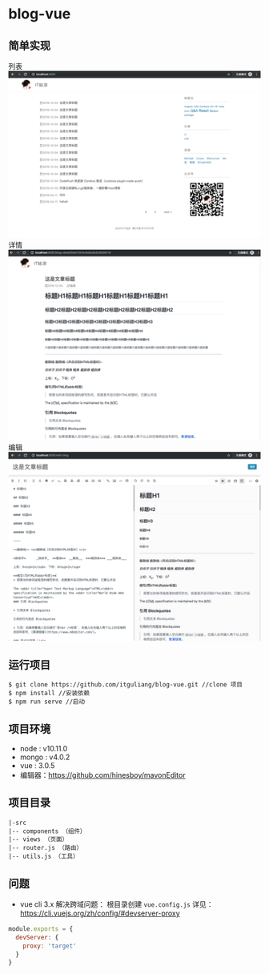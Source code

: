 # blog-vue

## 简单实现
列表
![](/screenshots/demo1.png)
详情
![](/screenshots/demo2.png)
编辑
![](/screenshots/demo3.png)

## 运行项目
```bash
$ git clone https://github.com/itguliang/blog-vue.git //clone 项目
$ npm install //安装依赖
$ npm run serve //启动
```

## 项目环境

- node : v10.11.0
- mongo : v4.0.2
- vue : 3.0.5
- 编辑器：https://github.com/hinesboy/mavonEditor

## 项目目录
```html
|-src
|-- components （组件） 
|-- views （页面） 
|-- router.js （路由）
|-- utils.js （工具）
```
## 问题

- vue cli 3.x 解决跨域问题：
根目录创建 `vue.config.js` 详见：https://cli.vuejs.org/zh/config/#devserver-proxy
```js
module.exports = {
  devServer: {
    proxy: 'target'
  }
}
```

<!-- - concurrently--npm run 执行多个命令
```js
"scripts": {
    "serve": "concurrently \"node server/index\" \"vue-cli-service serve\" "
}
``` -->
